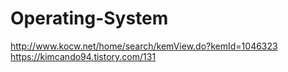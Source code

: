# Operating-System

http://www.kocw.net/home/search/kemView.do?kemId=1046323
https://kimcando94.tistory.com/131
